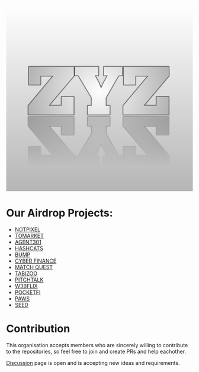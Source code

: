 <div align="center">
  <img src="zyz.jpg">
</div>

# Our Airdrop Projects:

- [NOTPIXEL](https://github.com/zyz-airdrops/notpixel-claimer)
- [TOMARKET](https://github.com/zyz-airdrops/tomarket-claimer)
- [AGENT301](https://github.com/zyz-airdrops/agent301-claimer)
- [HASHCATS](https://github.com/zyz-airdrops/hashcats-claimer)
- [BUMP](https://github.com/zyz-airdrops/bump-claimer)
- [CYBER FINANCE](https://github.com/zyz-airdrops/cyberfinance-claimer)
- [MATCH QUEST](https://github.com/zyz-airdrops/matchquest-claimer)
- [TABIZOO](https://github.com/zyz-airdrops/tabizoo-claimer)
- [PITCHTALK](https://github.com/zyz-airdrops/pitchtalk-claimer)
- [W3BFLIX](https://github.com/zyz-airdrops/w3bflix-claimer)
- [POCKETFI](https://github.com/zyz-airdrops/pocketfibot)
- [PAWS](https://github.com/zyz-airdrops/PawsBot)
- [SEED](https://github.com/zyz-airdrops/seed-claimer)

# Contribution 

This organisation accepts members who are sincerely willing to contribute to the repositories, so feel free to join and create PRs and help eachother.

[Discussion](https://github.com/orgs/zyz-airdrops/discussions) page is open and is accepting new ideas and requirements.
